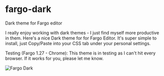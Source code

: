 fargo-dark
==========

Dark theme for Fargo editor

I really enjoy working with dark themes - I just find myself more productive in them. Here's a nice Dark theme for for Fargo Editor. It's super simple to install, just Copy/Paste into your CSS tab under your personal settings. 

Testing (Fargo 1.27 - Chrome): 
This theme is in testing as I can't hit every browser. If it works for you, please let me know. 

<img src="http://i.imgur.com/vZFMIEN.png" alt="Fargo Dark">
